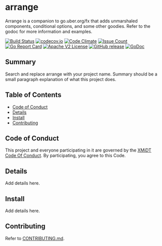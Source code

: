 # arrange

Arrange is a companion to go.uber.org/fx that adds unmarshaled components, conditional options,
and some other goodies.  Refer to the godoc for more information and examples.

[![Build Status](https://travis-ci.com/xmidt-org/arrange.svg?branch=main)](https://travis-ci.com/xmidt-org/arrange)
[![codecov.io](http://codecov.io/github/xmidt-org/arrange/coverage.svg?branch=main)](http://codecov.io/github/xmidt-org/arrange?branch=main)
[![Code Climate](https://codeclimate.com/github/xmidt-org/arrange/badges/gpa.svg)](https://codeclimate.com/github/xmidt-org/arrange)
[![Issue Count](https://codeclimate.com/github/xmidt-org/arrange/badges/issue_count.svg)](https://codeclimate.com/github/xmidt-org/arrange)
[![Go Report Card](https://goreportcard.com/badge/github.com/xmidt-org/arrange)](https://goreportcard.com/report/github.com/xmidt-org/arrange)
[![Apache V2 License](http://img.shields.io/badge/license-Apache%20V2-blue.svg)](https://github.com/xmidt-org/arrange/blob/main/LICENSE)
[![GitHub release](https://img.shields.io/github/release/xmidt-org/arrange.svg)](CHANGELOG.md)
[![GoDoc](https://godoc.org/github.com/xmidt-org/arrange?status.svg)](https://godoc.org/github.com/xmidt-org/arrange)

## Summary

Search and replace arrange with your project name. Summary should be a 
small paragraph explanation of what this project does.

## Table of Contents

- [Code of Conduct](#code-of-conduct)
- [Details](#details)
- [Install](#install)
- [Contributing](#contributing)

## Code of Conduct

This project and everyone participating in it are governed by the [XMiDT Code Of Conduct](https://xmidt.io/code_of_conduct/). 
By participating, you agree to this Code.

## Details

Add details here.

## Install

Add details here.

## Contributing

Refer to [CONTRIBUTING.md](CONTRIBUTING.md).
